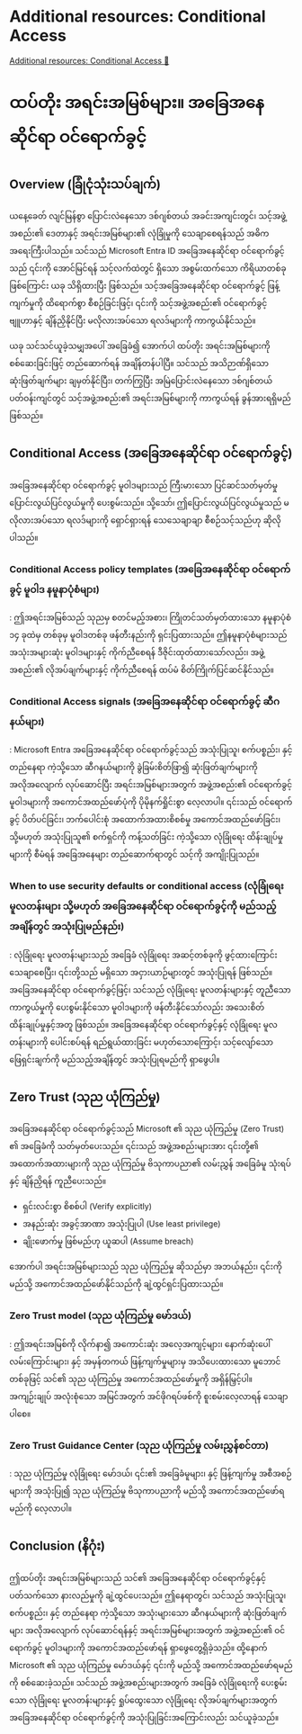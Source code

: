 # Additional resources: Conditional Access

[Additional resources: Conditional Access 🔗](https://www.coursera.org/learn/cybersecurity-identity-and-access-solutions-with-azure-ad/supplement/JkItE/additional-resources-conditional-access)

# ထပ်တိုး အရင်းအမြစ်များ။ အခြေအနေဆိုင်ရာ ဝင်ရောက်ခွင့်

## Overview (ခြုံငုံသုံးသပ်ချက်)

ယနေ့ခေတ် လျင်မြန်စွာ ပြောင်းလဲနေသော ဒစ်ဂျစ်တယ် အခင်းအကျင်းတွင်၊ သင့်အဖွဲ့အစည်း၏ ဒေတာနှင့် အရင်းအမြစ်များ၏ လုံခြုံမှုကို သေချာစေရန်သည် အဓိက အရေးကြီးပါသည်။ သင်သည် Microsoft Entra ID အခြေအနေဆိုင်ရာ ဝင်ရောက်ခွင့်သည် ၎င်းကို အောင်မြင်ရန် သင့်လက်ထဲတွင် ရှိသော အစွမ်းထက်သော ကိရိယာတစ်ခု ဖြစ်ကြောင်း ယခု သိရှိထားပြီး ဖြစ်သည်။ သင့်အခြေအနေဆိုင်ရာ ဝင်ရောက်ခွင့် ဖြန့်ကျက်မှုကို ထိရောက်စွာ စီစဉ်ခြင်းဖြင့်၊ ၎င်းကို သင့်အဖွဲ့အစည်း၏ ဝင်ရောက်ခွင့် ဗျူဟာနှင့် ချိန်ညှိနိုင်ပြီး မလိုလားအပ်သော ရလဒ်များကို ကာကွယ်နိုင်သည်။

ယခု သင်သင်ယူခဲ့သမျှအပေါ် အခြေခံ၍ အောက်ပါ ထပ်တိုး အရင်းအမြစ်များကို စစ်ဆေးခြင်းဖြင့် တည်ဆောက်ရန် အချိန်တန်ပါပြီ။ သင်သည် အသိဉာဏ်ရှိသော ဆုံးဖြတ်ချက်များ ချမှတ်နိုင်ပြီး၊ တက်ကြွပြီး အမြဲပြောင်းလဲနေသော ဒစ်ဂျစ်တယ် ပတ်ဝန်းကျင်တွင် သင့်အဖွဲ့အစည်း၏ အရင်းအမြစ်များကို ကာကွယ်ရန် ခွန်အားရရှိမည် ဖြစ်သည်။

## Conditional Access (အခြေအနေဆိုင်ရာ ဝင်ရောက်ခွင့်)

အခြေအနေဆိုင်ရာ ဝင်ရောက်ခွင့် မူဝါဒများသည် ကြီးမားသော ပြင်ဆင်သတ်မှတ်မှု ပြောင်းလွယ်ပြင်လွယ်မှုကို ပေးစွမ်းသည်။ သို့သော်၊ ဤပြောင်းလွယ်ပြင်လွယ်မှုသည် မလိုလားအပ်သော ရလဒ်များကို ရှောင်ရှားရန် သေသေချာချာ စီစဉ်သင့်သည်ဟု ဆိုလိုပါသည်။

### Conditional Access policy templates (အခြေအနေဆိုင်ရာ ဝင်ရောက်ခွင့် မူဝါဒ နမူနာပုံစံများ)

: ဤအရင်းအမြစ်သည် သုညမှ စတင်မည့်အစား၊ ကြိုတင်သတ်မှတ်ထားသော နမူနာပုံစံ ၁၄ ခုထဲမှ တစ်ခုမှ မူဝါဒတစ်ခု ဖန်တီးနည်းကို ရှင်းပြထားသည်။ ဤနမူနာပုံစံများသည် အသုံးအများဆုံး မူဝါဒများနှင့် ကိုက်ညီစေရန် ဒီဇိုင်းထုတ်ထားသော်လည်း၊ အဖွဲ့အစည်း၏ လိုအပ်ချက်များနှင့် ကိုက်ညီစေရန် ထပ်မံ စိတ်ကြိုက်ပြင်ဆင်နိုင်သည်။

### Conditional Access signals (အခြေအနေဆိုင်ရာ ဝင်ရောက်ခွင့် ဆီဂနယ်များ)

: Microsoft Entra အခြေအနေဆိုင်ရာ ဝင်ရောက်ခွင့်သည် အသုံးပြုသူ၊ စက်ပစ္စည်း၊ နှင့် တည်နေရာ ကဲ့သို့သော ဆီဂနယ်များကို ခွဲခြမ်းစိတ်ဖြာ၍ ဆုံးဖြတ်ချက်များကို အလိုအလျောက် လုပ်ဆောင်ပြီး အရင်းအမြစ်များအတွက် အဖွဲ့အစည်း၏ ဝင်ရောက်ခွင့် မူဝါဒများကို အကောင်အထည်ဖော်ပုံကို ပိုမိုနက်ရှိုင်းစွာ လေ့လာပါ။ ၎င်းသည် ဝင်ရောက်ခွင့် ပိတ်ပင်ခြင်း၊ ဘက်ပေါင်းစုံ အထောက်အထားစိစစ်မှု အကောင်အထည်ဖော်ခြင်း၊ သို့မဟုတ် အသုံးပြုသူ၏ စက်ရှင်ကို ကန့်သတ်ခြင်း ကဲ့သို့သော လုံခြုံရေး ထိန်းချုပ်မှုများကို စီမံရန် အခြေအနေများ တည်ဆောက်ရာတွင် သင့်ကို အကျိုးပြုသည်။

### When to use security defaults or conditional access (လုံခြုံရေး မူလတန်းများ သို့မဟုတ် အခြေအနေဆိုင်ရာ ဝင်ရောက်ခွင့်ကို မည်သည့်အချိန်တွင် အသုံးပြုမည်နည်း)

: လုံခြုံရေး မူလတန်းများသည် အခြေခံ လုံခြုံရေး အဆင့်တစ်ခုကို ဖွင့်ထားကြောင်း သေချာစေပြီး၊ ၎င်းတို့သည် မရှိသော အငှားယာဉ်များတွင် အသုံးပြုရန် ဖြစ်သည်။ အခြေအနေဆိုင်ရာ ဝင်ရောက်ခွင့်ဖြင့်၊ သင်သည် လုံခြုံရေး မူလတန်းများနှင့် တူညီသော ကာကွယ်မှုကို ပေးစွမ်းနိုင်သော မူဝါဒများကို ဖန်တီးနိုင်သော်လည်း အသေးစိတ် ထိန်းချုပ်မှုနှင့်အတူ ဖြစ်သည်။ အခြေအနေဆိုင်ရာ ဝင်ရောက်ခွင့်နှင့် လုံခြုံရေး မူလတန်းများကို ပေါင်းစပ်ရန် ရည်ရွယ်ထားခြင်း မဟုတ်သောကြောင့်၊ သင့်လျော်သော ဖြေရှင်းချက်ကို မည်သည့်အချိန်တွင် အသုံးပြုရမည်ကို ရှာဖွေပါ။

## Zero Trust (သုည ယုံကြည်မှု)

အခြေအနေဆိုင်ရာ ဝင်ရောက်ခွင့်သည် Microsoft ၏ သုည ယုံကြည်မှု (Zero Trust) ၏ အခြေခံကို သတ်မှတ်ပေးသည်။ ၎င်းသည် အဖွဲ့အစည်းများအား ၎င်းတို့၏ အထောက်အထားများကို သုည ယုံကြည်မှု ဗိသုကာပညာ၏ လမ်းညွှန် အခြေခံမူ သုံးရပ်နှင့် ချိန်ညှိရန် ကူညီပေးသည်။

- ရှင်းလင်းစွာ စိစစ်ပါ (Verify explicitly)
- အနည်းဆုံး အခွင့်အာဏာ အသုံးပြုပါ (Use least privilege)
- ချိုးဖောက်မှု ဖြစ်မည်ဟု ယူဆပါ (Assume breach)

အောက်ပါ အရင်းအမြစ်များသည် သုည ယုံကြည်မှု ဆိုသည်မှာ အဘယ်နည်း၊ ၎င်းကို မည်သို့ အကောင်အထည်ဖော်နိုင်သည်ကို ချဲ့ထွင်ရှင်းပြထားသည်။

### Zero Trust model (သုည ယုံကြည်မှု မော်ဒယ်)

: ဤအရင်းအမြစ်ကို လိုက်နာ၍ အကောင်းဆုံး အလေ့အကျင့်များ၊ နောက်ဆုံးပေါ် လမ်းကြောင်းများ၊ နှင့် အမှန်တကယ် ဖြန့်ကျက်မှုများမှ အသိပေးထားသော မူဘောင်တစ်ခုဖြင့် သင်၏ သုည ယုံကြည်မှု အကောင်အထည်ဖော်မှုကို အရှိန်မြှင့်ပါ။ အကျဉ်းချုပ် အလုံးစုံသော အမြင်အတွက် အင်ဖိုဂရပ်ဖစ်ကို စူးစမ်းလေ့လာရန် သေချာပါစေ။

### Zero Trust Guidance Center (သုည ယုံကြည်မှု လမ်းညွှန်စင်တာ)

: သုည ယုံကြည်မှု လုံခြုံရေး မော်ဒယ်၊ ၎င်း၏ အခြေခံမူများ၊ နှင့် ဖြန့်ကျက်မှု အစီအစဉ်များကို အသုံးပြု၍ သုည ယုံကြည်မှု ဗိသုကာပညာကို မည်သို့ အကောင်အထည်ဖော်ရမည်ကို လေ့လာပါ။

## Conclusion (နိဂုံး)

ဤထပ်တိုး အရင်းအမြစ်များသည် သင်၏ အခြေအနေဆိုင်ရာ ဝင်ရောက်ခွင့်နှင့် ပတ်သက်သော နားလည်မှုကို ချဲ့ထွင်ပေးသည်။ ဤနေရာတွင်၊ သင်သည် အသုံးပြုသူ၊ စက်ပစ္စည်း၊ နှင့် တည်နေရာ ကဲ့သို့သော အသုံးများသော ဆီဂနယ်များကို ဆုံးဖြတ်ချက်များ အလိုအလျောက် လုပ်ဆောင်ရန်နှင့် အရင်းအမြစ်များအတွက် အဖွဲ့အစည်း၏ ဝင်ရောက်ခွင့် မူဝါဒများကို အကောင်အထည်ဖော်ရန် ရှာဖွေတွေ့ရှိခဲ့သည်။ ထို့နောက် Microsoft ၏ သုည ယုံကြည်မှု မော်ဒယ်နှင့် ၎င်းကို မည်သို့ အကောင်အထည်ဖော်ရမည်ကို စစ်ဆေးခဲ့သည်။ သင်သည် အဖွဲ့အစည်းများအတွက် အခြေခံ လုံခြုံရေးကို ပေးစွမ်းသော လုံခြုံရေး မူလတန်းများနှင့် ရှုပ်ထွေးသော လုံခြုံရေး လိုအပ်ချက်များအတွက် အခြေအနေဆိုင်ရာ ဝင်ရောက်ခွင့်ကို အသုံးပြုခြင်းအကြောင်းလည်း သင်ယူခဲ့သည်။
